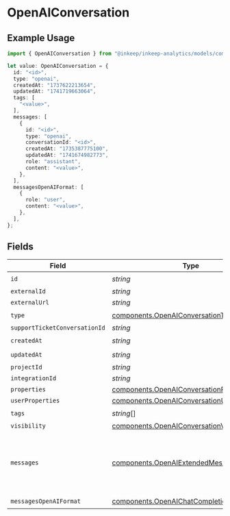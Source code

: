 # OpenAIConversation

## Example Usage

```typescript
import { OpenAIConversation } from "@inkeep/inkeep-analytics/models/components";

let value: OpenAIConversation = {
  id: "<id>",
  type: "openai",
  createdAt: "1737622213654",
  updatedAt: "1741719663064",
  tags: [
    "<value>",
  ],
  messages: [
    {
      id: "<id>",
      type: "openai",
      conversationId: "<id>",
      createdAt: "1735387775100",
      updatedAt: "1741674982773",
      role: "assistant",
      content: "<value>",
    },
  ],
  messagesOpenAIFormat: [
    {
      role: "user",
      content: "<value>",
    },
  ],
};
```

## Fields

| Field                                                                                                      | Type                                                                                                       | Required                                                                                                   | Description                                                                                                |
| ---------------------------------------------------------------------------------------------------------- | ---------------------------------------------------------------------------------------------------------- | ---------------------------------------------------------------------------------------------------------- | ---------------------------------------------------------------------------------------------------------- |
| `id`                                                                                                       | *string*                                                                                                   | :heavy_check_mark:                                                                                         | N/A                                                                                                        |
| `externalId`                                                                                               | *string*                                                                                                   | :heavy_minus_sign:                                                                                         | N/A                                                                                                        |
| `externalUrl`                                                                                              | *string*                                                                                                   | :heavy_minus_sign:                                                                                         | N/A                                                                                                        |
| `type`                                                                                                     | [components.OpenAIConversationType](../../models/components/openaiconversationtype.md)                     | :heavy_check_mark:                                                                                         | N/A                                                                                                        |
| `supportTicketConversationId`                                                                              | *string*                                                                                                   | :heavy_minus_sign:                                                                                         | N/A                                                                                                        |
| `createdAt`                                                                                                | *string*                                                                                                   | :heavy_check_mark:                                                                                         | N/A                                                                                                        |
| `updatedAt`                                                                                                | *string*                                                                                                   | :heavy_check_mark:                                                                                         | N/A                                                                                                        |
| `projectId`                                                                                                | *string*                                                                                                   | :heavy_minus_sign:                                                                                         | N/A                                                                                                        |
| `integrationId`                                                                                            | *string*                                                                                                   | :heavy_minus_sign:                                                                                         | N/A                                                                                                        |
| `properties`                                                                                               | [components.OpenAIConversationProperties](../../models/components/openaiconversationproperties.md)         | :heavy_minus_sign:                                                                                         | N/A                                                                                                        |
| `userProperties`                                                                                           | [components.OpenAIConversationUserProperties](../../models/components/openaiconversationuserproperties.md) | :heavy_minus_sign:                                                                                         | N/A                                                                                                        |
| `tags`                                                                                                     | *string*[]                                                                                                 | :heavy_check_mark:                                                                                         | N/A                                                                                                        |
| `visibility`                                                                                               | [components.OpenAIConversationVisibility](../../models/components/openaiconversationvisibility.md)         | :heavy_minus_sign:                                                                                         | N/A                                                                                                        |
| `messages`                                                                                                 | [components.OpenAIExtendedMessage](../../models/components/openaiextendedmessage.md)[]                     | :heavy_check_mark:                                                                                         | The messages in the conversation. Must be at least one message.                                            |
| `messagesOpenAIFormat`                                                                                     | [components.OpenAIChatCompletionMessage](../../models/components/openaichatcompletionmessage.md)[]         | :heavy_check_mark:                                                                                         | N/A                                                                                                        |